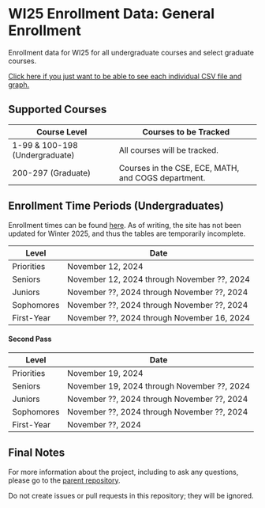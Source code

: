 # WI25 Enrollment Data: General Enrollment
Enrollment data for WI25 for all undergraduate courses and select graduate courses.

[Click here if you just want to be able to see each individual CSV file and graph.](https://github.com/UCSD-Historical-Enrollment-Data/WI25/blob/main/TOC.md)

## Supported Courses
| Course Level                   | Courses to be Tracked                               |
| ------------------------------ | --------------------------------------------------- |
| 1-99 & 100-198 (Undergraduate) | All courses will be tracked.                        |
| 200-297 (Graduate)             | Courses in the CSE, ECE, MATH, and COGS department. |

## Enrollment Time Periods (Undergraduates)
Enrollment times can be found [here](https://blink.ucsd.edu/instructors/courses/enrollment/start.html). 
As of writing, the site has not been updated for Winter 2025, and thus the tables are temporarily incomplete.

| Level                       | Date                                                    |
| --------------------------- | --------------------------------------------------------|
| Priorities                  | November 12, 2024                                       |
| Seniors                     | November 12, 2024 through November ??, 2024             |
| Juniors                     | November ??, 2024 through November ??, 2024             |
| Sophomores                  | November ??, 2024 through November ??, 2024             |
| First-Year                  | November ??, 2024 through November 16, 2024             |


#### Second Pass

| Level                       | Date                                                    |
| --------------------------- | --------------------------------------------------------|
| Priorities                  | November 19, 2024                                       |
| Seniors                     | November 19, 2024 through November ??, 2024             |
| Juniors                     | November ??, 2024 through November ??, 2024             |
| Sophomores                  | November ??, 2024 through November ??, 2024             |
| First-Year                  | November ??, 2024                                       |

## Final Notes
For more information about the project, including to ask any questions, please go to the [parent repository](https://github.com/ewang2002/UCSDHistEnrollData). 

Do not create issues or pull requests in this repository; they will be ignored. 

